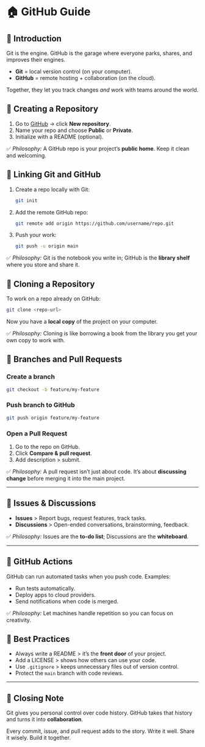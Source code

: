 # 🏠 GitHub Guide

## 📌 Introduction

Git is the engine. GitHub is the garage where everyone parks, shares, and improves their engines.

* **Git** = local version control (on your computer).
* **GitHub** = remote hosting + collaboration (on the cloud).

Together, they let you track changes *and* work with teams around the world.


## 🔹 Creating a Repository

1. Go to [GitHub](https://github.com) → click **New repository**.
2. Name your repo and choose **Public** or **Private**.
3. Initialize with a README (optional).

✅ *Philosophy:* A GitHub repo is your project’s **public home**. Keep it clean and welcoming.

## 🔹 Linking Git and GitHub

1. Create a repo locally with Git:

   ```bash
   git init
   ```

2. Add the remote GitHub repo:

   ```bash
   git remote add origin https://github.com/username/repo.git
   ```

3. Push your work:

   ```bash
   git push -u origin main
   ```

✅ *Philosophy:* Git is the notebook you write in; GitHub is the **library shelf** where you store and share it.

## 🔹 Cloning a Repository

To work on a repo already on GitHub:

```bash
git clone <repo-url>
```

Now you have a **local copy** of the project on your computer.

✅ *Philosophy:* Cloning is like borrowing a book from the library you get your own copy to work with.


## 🔹 Branches and Pull Requests

### Create a branch

```bash
git checkout -b feature/my-feature
```

### Push branch to GitHub

```bash
git push origin feature/my-feature
```

### Open a Pull Request

1. Go to the repo on GitHub.
2. Click **Compare & pull request**.
3. Add description > submit.

✅ *Philosophy:* A pull request isn’t just about code. It’s about **discussing change** before merging it into the main project.

---

## 🔹 Issues & Discussions

* **Issues** > Report bugs, request features, track tasks.
* **Discussions** > Open-ended conversations, brainstorming, feedback.

✅ *Philosophy:* Issues are the **to-do list**; Discussions are the **whiteboard**.

---

## 🔹 GitHub Actions

GitHub can run automated tasks when you push code.
Examples:

* Run tests automatically.
* Deploy apps to cloud providers.
* Send notifications when code is merged.

✅ *Philosophy:* Let machines handle repetition so you can focus on creativity.


## 🔹 Best Practices

* Always write a README > it’s the **front door** of your project.
* Add a LICENSE > shows how others can use your code.
* Use `.gitignore` > keeps unnecessary files out of version control.
* Protect the `main` branch with code reviews.

---

## 🎯 Closing Note

Git gives you personal control over code history. GitHub takes that history and turns it into **collaboration**.

Every commit, issue, and pull request adds to the story.
Write it well. Share it wisely. Build it together.
